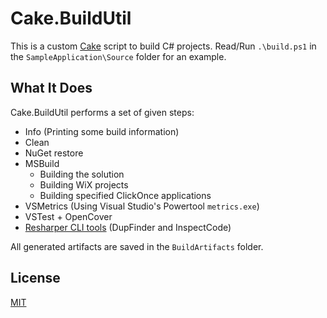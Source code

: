 # Cake.BuildUtil

This is a custom [Cake](http://cakebuild.net/) script to build C# projects. Read/Run `.\build.ps1` in the `SampleApplication\Source` folder for an example.

## What It Does

Cake.BuildUtil performs a set of given steps:

- Info (Printing some build information)
- Clean
- NuGet restore
- MSBuild
  - Building the solution
  - Building WiX projects
  - Building specified ClickOnce applications
- VSMetrics (Using Visual Studio's Powertool `metrics.exe`)
- VSTest + OpenCover
- [Resharper CLI tools](https://www.jetbrains.com/resharper/features/command-line.html) (DupFinder and InspectCode)

All generated artifacts are saved in the `BuildArtifacts` folder.

## License

[MIT](http://opensource.org/licenses/MIT)
